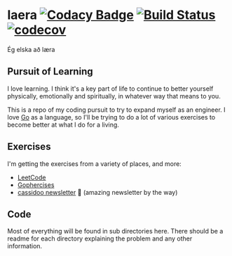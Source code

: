 # laera [![Codacy Badge](https://api.codacy.com/project/badge/Grade/d069651716614b49b28f556bf26e23a8)](https://www.codacy.com/manual/ryanbenson/laera) [![Build Status](https://travis-ci.org/ryanbenson/laera.svg?branch=master)](https://travis-ci.org/ryanbenson/laera) [![codecov](https://codecov.io/gh/ryanbenson/laera/branch/master/graph/badge.svg)](https://codecov.io/gh/ryanbenson/laera)
Ég elska að læra

## Pursuit of Learning
I love learning. I think it's a key part of life to continue to better yourself physically, emotionally and spiritually, in whatever way that means to you.

This is a repo of my coding pursuit to try to expand myself as an engineer. I love [Go](https://golang.org/) as a language, so I'll be trying to do a lot of various exercises to become better at what I do for a living.

## Exercises
I'm getting the exercises from a variety of places, and more:

*   [LeetCode](https://leetcode.com)
*   [Gophercises](https://gophercises.com/)
*   [cassidoo newsletter](https://cassidoo.co/newsletter/) 🎉 (amazing newsletter by the way)

## Code
Most of everything will be found in sub directories here. There should be a readme for each directory explaining the problem and any other information.
